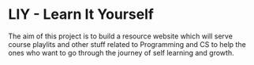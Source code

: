 # LIY - Learn It Yourself

The aim of this project is to build a resource website which will serve course playlits and other stuff related to Programming and CS to help the ones who want to go through the journey of self learning and growth.
